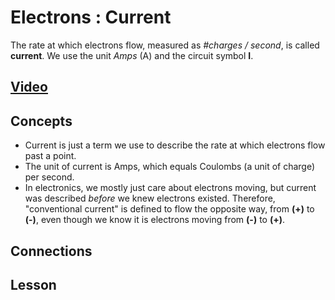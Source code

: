 # Electrons : Current
The rate at which electrons flow, measured as *#charges / second*, is called **current**. We use the unit *Amps* (A) and the circuit symbol **I**.

## [Video](https://vimeo.com/1029334167)

## Concepts
- Current is just a term we use to describe the rate at which electrons flow past a point.
- The unit of current is Amps, which equals Coulombs (a unit of charge) per second.
- In electronics, we mostly just care about electrons moving, but current was described *before* we knew electrons existed. Therefore, "conventional current" is defined to flow the opposite way, from **(+)** to **(-)**, even though we know it is electrons moving from **(-)** to **(+)**.

## Connections

## Lesson
